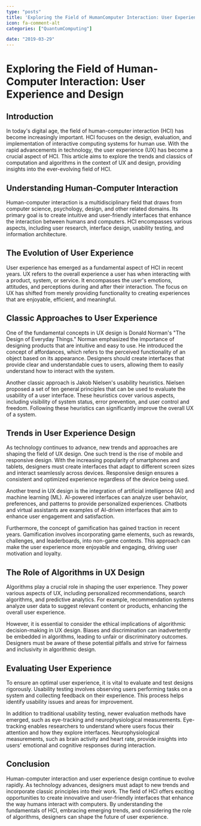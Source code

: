 ```yaml
---
type: "posts"
title: 'Exploring the Field of HumanComputer Interaction: User Experience and Design'
icon: fa-comment-alt
categories: ["QuantumComputing"]

date: "2019-03-29"
---
```




# Exploring the Field of Human-Computer Interaction: User Experience and Design

## Introduction

In today's digital age, the field of human-computer interaction (HCI) has become increasingly important. HCI focuses on the design, evaluation, and implementation of interactive computing systems for human use. With the rapid advancements in technology, the user experience (UX) has become a crucial aspect of HCI. This article aims to explore the trends and classics of computation and algorithms in the context of UX and design, providing insights into the ever-evolving field of HCI.

## Understanding Human-Computer Interaction

Human-computer interaction is a multidisciplinary field that draws from computer science, psychology, design, and other related domains. Its primary goal is to create intuitive and user-friendly interfaces that enhance the interaction between humans and computers. HCI encompasses various aspects, including user research, interface design, usability testing, and information architecture.

## The Evolution of User Experience

User experience has emerged as a fundamental aspect of HCI in recent years. UX refers to the overall experience a user has when interacting with a product, system, or service. It encompasses the user's emotions, attitudes, and perceptions during and after their interaction. The focus on UX has shifted from merely providing functionality to creating experiences that are enjoyable, efficient, and meaningful.

## Classic Approaches to User Experience

One of the fundamental concepts in UX design is Donald Norman's "The Design of Everyday Things." Norman emphasized the importance of designing products that are intuitive and easy to use. He introduced the concept of affordances, which refers to the perceived functionality of an object based on its appearance. Designers should create interfaces that provide clear and understandable cues to users, allowing them to easily understand how to interact with the system.

Another classic approach is Jakob Nielsen's usability heuristics. Nielsen proposed a set of ten general principles that can be used to evaluate the usability of a user interface. These heuristics cover various aspects, including visibility of system status, error prevention, and user control and freedom. Following these heuristics can significantly improve the overall UX of a system.

## Trends in User Experience Design

As technology continues to advance, new trends and approaches are shaping the field of UX design. One such trend is the rise of mobile and responsive design. With the increasing popularity of smartphones and tablets, designers must create interfaces that adapt to different screen sizes and interact seamlessly across devices. Responsive design ensures a consistent and optimized experience regardless of the device being used.

Another trend in UX design is the integration of artificial intelligence (AI) and machine learning (ML). AI-powered interfaces can analyze user behavior, preferences, and patterns to provide personalized experiences. Chatbots and virtual assistants are examples of AI-driven interfaces that aim to enhance user engagement and satisfaction.

Furthermore, the concept of gamification has gained traction in recent years. Gamification involves incorporating game elements, such as rewards, challenges, and leaderboards, into non-game contexts. This approach can make the user experience more enjoyable and engaging, driving user motivation and loyalty.

## The Role of Algorithms in UX Design

Algorithms play a crucial role in shaping the user experience. They power various aspects of UX, including personalized recommendations, search algorithms, and predictive analytics. For example, recommendation systems analyze user data to suggest relevant content or products, enhancing the overall user experience.

However, it is essential to consider the ethical implications of algorithmic decision-making in UX design. Biases and discrimination can inadvertently be embedded in algorithms, leading to unfair or discriminatory outcomes. Designers must be aware of these potential pitfalls and strive for fairness and inclusivity in algorithmic design.

## Evaluating User Experience

To ensure an optimal user experience, it is vital to evaluate and test designs rigorously. Usability testing involves observing users performing tasks on a system and collecting feedback on their experience. This process helps identify usability issues and areas for improvement.

In addition to traditional usability testing, newer evaluation methods have emerged, such as eye-tracking and neurophysiological measurements. Eye-tracking enables researchers to understand where users focus their attention and how they explore interfaces. Neurophysiological measurements, such as brain activity and heart rate, provide insights into users' emotional and cognitive responses during interaction.

## Conclusion

Human-computer interaction and user experience design continue to evolve rapidly. As technology advances, designers must adapt to new trends and incorporate classic principles into their work. The field of HCI offers exciting opportunities to create innovative and user-friendly interfaces that enhance the way humans interact with computers. By understanding the fundamentals of HCI, embracing emerging trends, and considering the role of algorithms, designers can shape the future of user experience.